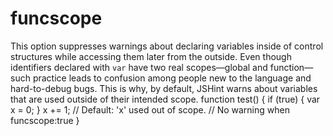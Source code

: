 # funcscope

This option suppresses warnings about declaring variables inside
of control structures while accessing them later from the outside.
Even though identifiers declared with `var` have two real scopes—global
and function—such practice leads to confusion among people new to
the language and hard-to-debug bugs. This is why, by default, JSHint
warns about variables that are used outside of their intended scope.
    function test() {
      if (true) {
        var x = 0;
      }
      x += 1; // Default: 'x' used out of scope.
                // No warning when funcscope:true
    }